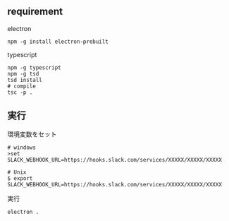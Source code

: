 ## requirement

electron

    npm -g install electron-prebuilt

typescript

    npm -g typescript
    npm -g tsd
    tsd install
    # compile
    tsc -p .

## 実行

環境変数をセット

    # windows
    >set SLACK_WEBHOOK_URL=https://hooks.slack.com/services/XXXXX/XXXXX/XXXXX

    # Unix
    $ export SLACK_WEBHOOK_URL=https://hooks.slack.com/services/XXXXX/XXXXX/XXXXX

実行

    electron .
